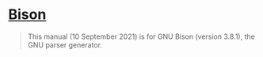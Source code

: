 # [Bison](https://www.gnu.org/software/bison/manual/bison.html#C_002b_002b-Parsers)

> This manual (10 September 2021) is for GNU Bison (version 3.8.1), the GNU parser generator.
>
> 